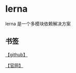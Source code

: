 # lerna

lerna 是一个多模块依赖解决方案

## 书签

[【github】](https://github.com/lerna/lerna)

[【官网】](https://lerna.js.org/)